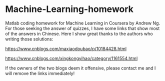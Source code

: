 # Machine-Learning-homework
Matlab coding homework for Machine Learning in Coursera by Andrew Ng.
For those seeking the answer of quizzes, I have some links that show most of the answers in Chinese. Here I show great thanks to the authors who writing those solutions:

https://www.cnblogs.com/maxiaodoubao/p/10184428.html

https://www.cnblogs.com/xingkongyihao/category/1161554.html

If the owners of the two blogs deem it offensive, please contact me and I will remove the links immediately!
